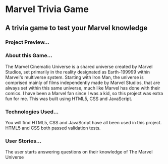 # Marvel Trivia Game

## A trivia game to test your Marvel knowledge


### Project Preview...


### About this Game...
The Marvel Cinematic Universe is a shared universe created by Marvel Studios, set primarily in the reality designated as Earth-199999 within Marvel's multiverse system. Starting with Iron Man, the universe is comprised mainly of films independently made by Marvel Studios, that are always set within this same universe, much like Marvel has done with their comics.
I have been a Marvel fan since I was a kid, so this project was extra fun for me. 
This was built using HTML5, CSS and JavaScript. 

### Technologies Used...
You will find HTML5, CSS and JavaScript have all been used in this project. HTML5 and CSS both passed validation tests.

### User Stories...
The user starts answering questions on their knowledge of The Marvel Universe
